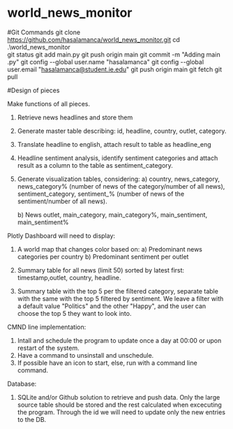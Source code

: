 # world_news_monitor



#Git Commands
git clone https://github.com/hasalamanca/world_news_monitor.git
cd .\world_news_monitor\
git status
git add main.py
git push origin main
git commit -m "Adding main .py"
git config --global user.name "hasalamanca"
git config --global user.email "hasalamanca@student.ie.edu"
git push origin main
git fetch
git pull



#Design of pieces

Make functions of all pieces.

1) Retrieve news headlines and store them

2) Generate master table describing: id, headline, country, outlet, category.

3) Translate headline to english, attach result to table as headline_eng

4) Headline sentiment analysis, identify sentiment categories and attach result as a column to the table as sentiment_category.

5) Generate visualization tables, considering:
    a) country, news_category, news_category% (number of news of the category/number of all news), sentiment_category, sentiment_% (number of news of the sentiment/number of all news).

    b) News outlet, main_category, main_category%, main_sentiment, main_sentiment%

Plotly Dashboard will need to display:
1) A world map that changes color based on: 
    a) Predominant news categories per country
    b) Predominant sentiment per outlet

2) Summary table for all news (limit 50) sorted by latest first: timestamp,outlet, country, headline.

3) Summary table with the top 5 per the filtered category, separate table with the same with the top 5 filtered by sentiment. We leave a filter with a default value "Politics" and the other "Happy", and the user can choose the top 5 they want to look into.

CMND line implementation:
1) Intall and schedule the program to update once a day at 00:00 or upon restart of the system.
2) Have a command to unsinstall and unschedule.
3) If possible have an icon to start, else, run with a command line command.

Database:
1) SQLite and/or Github solution to retrieve and push data. Only the large source table should be stored and the rest calculated when excecuting the program. Through the id we will need to update only the new entries to the DB.